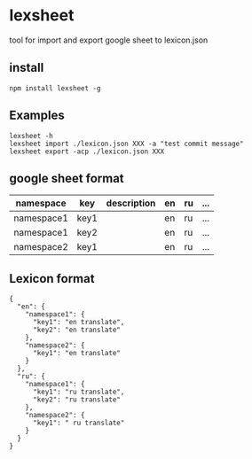 # lexsheet

tool for import and export google sheet to lexicon.json

## install

```
npm install lexsheet -g
```

## Examples

```
lexsheet -h
lexsheet import ./lexicon.json XXX -a "test commit message"
lexsheet export -acp ./lexicon.json XXX
```

## google sheet format

| namespace  	| key  	| description 	| en   	| ru   	| ...  |
|------------	|------	|-------------	|------	|------	|----- |
| namespace1 	| key1 	|             	| en 	  | ru 	  | ...  |
| namespace1 	| key2 	|             	| en 	  | ru 	  | ...  |
| namespace2 	| key1 	|             	| en 	  | ru 	  | ...	 |


## Lexicon format

```
{
  "en": {
    "namespace1": {
      "key1": "en translate",
      "key2": "en translate"
    },
    "namespace2": {
      "key1": "en translate"
    }
  },
  "ru": {
    "namespace1": {
      "key1": "ru translate",
      "key2": "ru translate"
    },
    "namespace2": {
      "key1": " ru translate"
    }
  }
}
```
